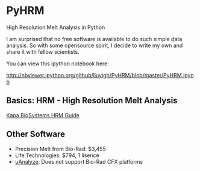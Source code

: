 # PyHRM
High Resolution Melt Analysis in Python

I am surprised that no free software is available to do such simple data analysis. So with some opensource spirit, I decide to write my own and share it with fellow scientists.

You can view this ipython notebook here:

http://nbviewer.ipython.org/github/liuyigh/PyHRM/blob/master/PyHRM.ipynb

## Basics: HRM - High Resolution Melt Analysis

[Kapa BioSystems HRM Guide](http://www.kapabiosystems.com/document/introduction-high-resolution-melt-analysis-guide/)

## Other Software

* Precision Melt from Bio-Rad: $3,455
* Life Technologies: $794, 1 lisence
* [uAnalyze](https://dna.utah.edu/uv/uanalyze.html): Does not support Bio-Rad CFX platforms
